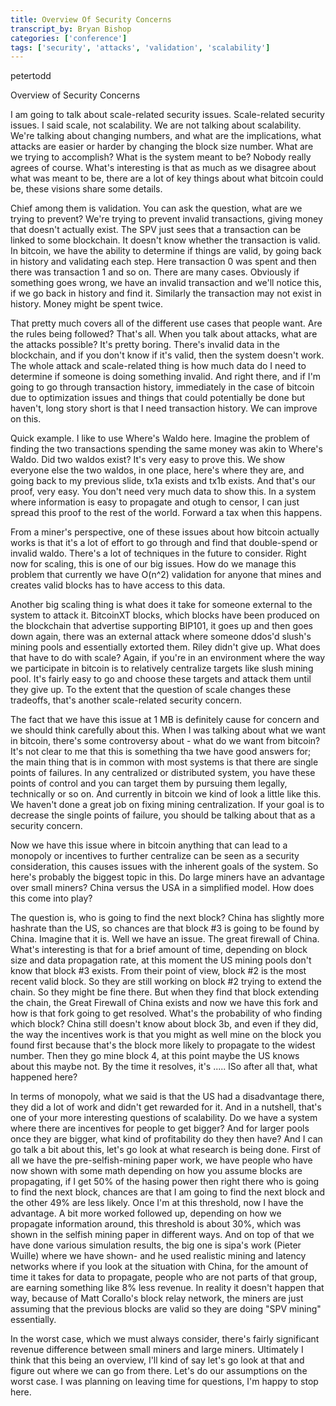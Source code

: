 ```yaml
---
title: Overview Of Security Concerns
transcript_by: Bryan Bishop
categories: ['conference']
tags: ['security', 'attacks', 'validation', 'scalability']
---
```


petertodd

Overview of Security Concerns

I am going to talk about scale-related security issues. Scale-related security issues. I said scale, not scalability. We are not talking about scalability. We're talking about changing numbers, and what are the implications, what attacks are easier or harder by changing the block size number. What are we trying to accomplish? What is the system meant to be? Nobody really agrees of course. What's interesting is that as much as we disagree about what was meant to be, there are a lot of key things about what bitcoin could be, these visions share some details.

Chief among them is validation. You can ask the question, what are we trying to prevent? We're trying to prevent invalid transactions, giving money that doesn't actually exist. The SPV just sees that a transaction can be linked to some blockchain. It doesn't know whether the transaction is valid. In bitcoin, we have the ability to determine if things are valid, by going back in history and validating each step. Here transaction 0 was spent and then there was transaction 1 and so on. There are many cases. Obviously if something goes wrong, we have an invalid transaction and we'll notice this, if we go back in history and find it. Similarly the transaction may not exist in history. Money might be spent twice.

That pretty much covers all of the different use cases that people want. Are the rules being followed? That's all. When you talk about attacks, what are the attacks possible? It's pretty boring. There's invalid data in the blockchain, and if you don't know if it's valid, then the system doesn't work. The whole attack and scale-related thing is how much data do I need to determine if someone is doing something invalid. And right there, and if I'm going to go through transaction history, immediately in the case of bitcoin due to optimization issues and things that could potentially be done but haven't, long story short is that I need transaction history. We can improve on this.

Quick example. I like to use Where's Waldo here. Imagine the problem of finding the two transactions spending the same money was akin to Where's Waldo. Did two waldos exist? It's very easy to prove this. We show everyone else the two waldos, in one place, here's where they are, and going back to my previous slide, tx1a exists and tx1b exists. And that's our proof, very easy. You don't need very much data to show this. In a system where information is easy to propagate and otugh to censor, I can just spread this proof to the rest of the world. Forward a tax when this happens.

From a miner's perspective, one of these issues about how bitcoin actually works is that it's a lot of effort to go through and find that double-spend or invalid waldo. There's a lot of techniques in the future to consider. Right now for scaling, this is one of our big issues. How do we manage this problem that currently we have O(n^2) validation for anyone that mines and creates valid blocks has to have access to this data.

Another big scaling thing is what does it take for someone external to the system to attack it. BitcoinXT blocks, which blocks have been produced on the blockchain that advertise supporting BIP101, it goes up and then goes down again, there was an external attack where someone ddos'd slush's mining pools and essentially extorted them. Riley didn't give up. What does that have to do with scale? Again, if you're in an environment where the way we participate in bitcoin is to relatively centralize targets like slush mining pool. It's fairly easy to go and choose these targets and attack them until they give up. To the extent that the question of scale changes these tradeoffs, that's another scale-related security concern.

The fact that we have this issue at 1 MB is definitely cause for concern and we should think carefully about this. When I was talking about what we want in bitcoin, there's some controversy about - what do we want from bitcoin? It's not clear to me that this is something tha twe have good answers for; the main thing that is in common with most systems is that there are single points of failures. In any centralized or distributed system, you have these points of control and you can target them by pursuing them legally, technically or so on. And currently in bitcoin we kind of look a little like this. We haven't done a great job on fixing mining centralization. If your goal is to decrease the single points of failure, you should be talking about that as a security concern.

Now we have this issue where in bitcoin anything that can lead to a monopoly or incentives to further centralize can be seen as a security consideration, this causes issues with the inherent goals of the system. So here's probably the biggest topic in this. Do large miners have an advantage over small miners? China versus the USA in a simplified model. How does this come into play?

The question is, who is going to find the next block? China has slightly more hashrate than the US, so chances are that block #3 is going to be found by China. Imagine that it is. Well we have an issue. The great firewall of China. What's interesting is that for a brief amount of time, depending on block size and data propagation rate, at this moment the US mining pools don't know that block #3 exists. From their point of view, block #2 is the most recent valid block. So they are still working on block #2 trying to extend the chain. So they might be fine there. But when they find that block extending the chain, the Great Firewall of China exists and now we have this fork and how is that fork going to get resolved. What's the probability of who finding which block? China still doesn't know about block 3b, and even if they did, the way the incentives work is that you might as well mine on the block you found first because that's the block more likely to propagate to the widest number. Then they go mine block 4, at this point maybe the US knows about this maybe not. By the time it resolves,  it's ..... lSo after all that, what happened here?

In terms of monopoly, what we said is that the US had a disadvantage there, they did a lot of work and didn't get rewarded for it. And in a nutshell, that's one of your more interesting questions of scalability. Do we have a system where there are incentives for people to get bigger? And for larger pools once they are bigger, what kind of profitability do they then have? And I can go talk a bit about this, let's go look at what research is being done. First of all we have the pre-selfish-mining paper work, we have people who have now shown with some math depending on how you assume blocks are propagating, if I get 50% of the hasing power then right there who is going to find the next block, chances are that I am going to find the next block and the other 49% are less likely. Once I'm at this threshold, now I have the advantage. A bit more worked followed up, depending on how we propagate information around, this threshold is about 30%, which was shown in the selfish mining paper in different ways. And on top of that we have done various simulation results, the big one is sipa's work (Pieter Wuille) where we have shown- and he used realistic mining and latency networks where if you look at the situation with China, for the amount of time it takes for data to propagate, people who are not parts of that group, are earning something like 8% less revenue. In reality it doesn't happen that way, because of Matt Corallo's block relay network, the miners are just assuming that the previous blocks are valid so they are doing "SPV mining" essentially.

In the worst case, which we must always consider, there's fairly significant revenue difference between small miners and large miners. Ultimately I think that this being an overview, I'll kind of say let's go look at that and figure out where we can go from there. Let's do our assumptions on the worst case. I was planning on leaving time for questions, I'm happy to stop here.
